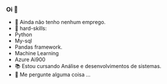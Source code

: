 ### Oi 👋


- 🔭 Ainda não tenho nenhum emprego.
- 🧠 hard-skills:
- Python
- My-sql
- Pandas framework.
- Machine Learning
- Azure Ai900
- 📚 Estou cursando Análise e desenvolvimentos de sistemas.
- 💬 Me pergunte alguma coisa ...



